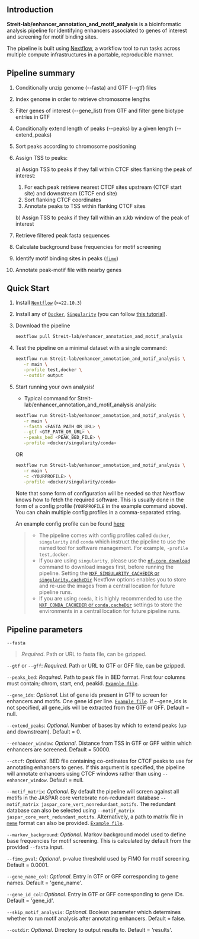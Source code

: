 ## Introduction

**Streit-lab/enhancer_annotation_and_motif_analysis** is a bioinformatic analysis pipeline for identifying enhancers associated to genes of interest and screening for motif binding sites.

The pipeline is built using [Nextflow](https://www.nextflow.io), a workflow tool to run tasks across multiple compute infrastructures in a portable, reproducible manner.

## Pipeline summary

1. Conditionally unzip genome (--fasta) and GTF (--gtf) files
2. Index genome in order to retrieve chromosome lengths
3. Filter genes of interest (--gene_list) from GTF and filter gene biotype entries in GTF
4. Conditionally extend length of peaks (--peaks) by a given length (--extend_peaks)
5. Sort peaks according to chromosome positioning

6. Assign TSS to peaks:

   a) Assign TSS to peaks if they fall within CTCF sites flanking the peak of interest:
      1. For each peak retrieve nearest CTCF sites upstream (CTCF start site) and downstream (CTCF end site)
      2. Sort flanking CTCF coordinates
      3. Annotate peaks to TSS within flanking CTCF sites

   b) Assign TSS to peaks if they fall within an x.kb window of the peak of interest

7. Retrieve filtered peak fasta sequences
8. Calculate background base frequencies for motif screening
9. Identify motif binding sites in peaks ([`fimo`](https://meme-suite.org/meme/doc/fimo.html))
10. Annotate peak-motif file with nearby genes

## Quick Start

1. Install [`Nextflow`](https://www.nextflow.io/docs/latest/getstarted.html#installation) (`>=22.10.3`)

2. Install any of [`Docker`](https://docs.docker.com/engine/installation/), [`Singularity`](https://www.sylabs.io/guides/3.0/user-guide/) (you can follow [this tutorial](https://singularity-tutorial.github.io/01-installation/)).

3. Download the pipeline

   ```bash
   nextflow pull Streit-lab/enhancer_annotation_and_motif_analysis
   ```

4. Test the pipeline on a minimal dataset with a single command:

   ```bash
   nextflow run Streit-lab/enhancer_annotation_and_motif_analysis \
      -r main \
      -profile test,docker \
      --outdir output
   ```

5. Start running your own analysis!

   - Typical command for Streit-lab/enhancer_annotation_and_motif_analysis analysis:

   ```bash
   nextflow run Streit-lab/enhancer_annotation_and_motif_analysis \
      -r main \
      --fasta <FASTA_PATH_OR_URL> \
      --gtf <GTF_PATH_OR_URL> \
      --peaks_bed <PEAK_BED_FILE> \
      -profile <docker/singularity/conda>
   ```

   OR

   ```bash
   nextflow run Streit-lab/enhancer_annotation_and_motif_analysis \
      -r main \
      -c <YOURPROFILE> \
      -profile <docker/singularity/conda>
   ```

   Note that some form of configuration will be needed so that Nextflow knows how to fetch the required software. This is usually done in the form of a config profile (`YOURPROFILE` in the example command above). You can chain multiple config profiles in a comma-separated string.

   An example config profile can be found [here](https://github.com/Streit-lab/enhancer_annotation_and_motif_analysis/blob/main/conf/test.config)

   > - The pipeline comes with config profiles called `docker`, `singularity` and `conda` which instruct the pipeline to use the named tool for software management. For example, `-profile test,docker`.
   > - If you are using `singularity`, please use the [`nf-core download`](https://nf-co.re/tools/#downloading-pipelines-for-offline-use) command to download images first, before running the pipeline. Setting the [`NXF_SINGULARITY_CACHEDIR` or `singularity.cacheDir`](https://www.nextflow.io/docs/latest/singularity.html?#singularity-docker-hub) Nextflow options enables you to store and re-use the images from a central location for future pipeline runs.
   > - If you are using `conda`, it is highly recommended to use the [`NXF_CONDA_CACHEDIR` or `conda.cacheDir`](https://www.nextflow.io/docs/latest/conda.html) settings to store the environments in a central location for future pipeline runs.


## Pipeline parameters

`--fasta`
   > *Required*. Path or URL to fasta file, can be gzipped.

`--gtf` or `--gff`: *Required*. Path or URL to GTF or GFF file, can be gzipped.

`--peaks_bed`: *Required*. Path to peak file in BED format. First four columns must contain; chrom, start, end, peakid. [`Example file`](https://github.com/Streit-lab/enhancer_annotation_and_motif_analysis/blob/main/test_data/peaks.bed).

`--gene_ids`: *Optional*. List of gene ids present in GTF to screen for enhancers and motifs. One gene id per line. [`Example file`](https://github.com/Streit-lab/enhancer_annotation_and_motif_analysis/blob/main/test_data/gene_ids.txt). If --gene_ids is not specified, all gene_ids will be extracted from the GTF or GFF. Default = null.

`--extend_peaks`: *Optional*. Number of bases by which to extend peaks (up and downstream). Default = 0.

`--enhancer_window`: *Optional*. Distance from TSS in GTF or GFF within which enhancers are screened. Default = 50000.

`--ctcf`: *Optional*. BED file containing co-ordinates for CTCF peaks to use for annotating enhancers to genes. If this argument is specified, the pipeline will annotate enhancers using CTCF windows rather than using `--enhancer_window`. Default = null.

`--motif_matrix`: *Optional*. By default the pipeline will screen against all motifs in the JASPAR core vertebrate non-redundant database `--motif_matrix jaspar_core_vert_nonredundant_motifs`. The redundant database can also be selected using `--motif_matrix jaspar_core_vert_redundant_motifs`. Alternatively, a path to matrix file in [`meme`](https://meme-suite.org/meme/doc/meme-format.html) format can also be provided. [`Example file`](https://github.com/Streit-lab/enhancer_annotation_and_motif_analysis/blob/main/test_data/six1_motifs.txt).

`--markov_background`: *Optional*. Markov background model used to define base frequencies for motif screening. This is calculated by default from the provided `--fasta` input.

`--fimo_pval`: *Optional*. p-value threshold used by FIMO for motif screening. Default = 0.0001.

`--gene_name_col`: *Optional*. Entry in GTF or GFF corresponding to gene names. Default = 'gene_name'.

`--gene_id_col`: *Optional*. Entry in GTF or GFF corresponding to gene IDs. Default = 'gene_id'.

`--skip_motif_analysis`: *Optional*. Boolean parameter which determines whether to run motif analysis after annotating enhancers. Default = false.

`--outdir`: *Optional*. Directory to output results to. Default = 'results'.
